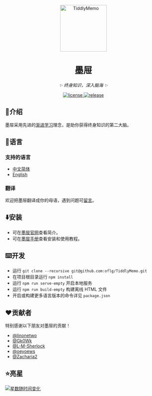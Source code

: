 <p align="center">
  <a href="https://tiddlymemo.org/zh-Hans">
    <img src="https://tiddlymemo.org/icon.png" width="150" height="150" alt="TiddlyMemo">
  </a>
</p>

<div align="center">

# 墨屉

_✨ 终身知识，深入脑海 ✨_

</div>

<p align="center">
  <a href="https://github.com/oflg/TiddlyMemo/blob/master/LICENSE">
    <img src="https://img.shields.io/github/license/oflg/TiddlyMemo" alt="license">
  </a>
  <a href="https://github.com/oflg/TiddlyMemo/releases">
    <img src="https://img.shields.io/github/v/release/oflg/TiddlyMemo?color=5778d8&include_prereleases" alt="release">
  </a>
</p>

## 🦑介绍

墨屉采用先进的[渐进学习](https://help.supermemo.org/wiki/Incremental_learning)理念，是助你获得终身知识的第二大脑。

## 🎏语言

### 支持的语言

* [中文简体](https://github.com/oflg/TiddlyMemo/blob/master/README-zh-Hans.md)
* [English](https://github.com/oflg/TiddlyMemo/blob/master/README.md)

### 翻译

欢迎把墨屉翻译成你的母语，遇到问题可[留言](https://github.com/oflg/TiddlyMemo/issues)。

## ⬇️安装

* 可在[墨屉官网](https://tiddlymemo.org/zh-Hans)查看简介。
* 可在[墨屉手册](https://tiddlymemo.org/manual/zh-Hans)查看安装和使用教程。

## ⌨️开发

* 运行 `git clone --recursive git@github.com:oflg/TiddlyMemo.git`
* 在项目根目录运行 `npm install`
* 运行 `npm run serve-empty` 开启本地服务
* 运行 `npm run build-empty` 构建离线 HTML 文件
* 开启或构建更多语言版本的命令详见 `package.json`

## ❤️贡献者

特别感谢以下朋友对墨屉的贡献！

* [@linonetwo](https://github.com/linonetwo)
* [@Gk0Wk](https://github.com/Gk0Wk)
* [@L-M-Sherlock](https://github.com/L-M-Sherlock)
* [@oeyoews](https://github.com/oeyoews)
* [@Zacharia2](https://github.com/Zacharia2)

## ⭐亮星

[![星数随时间变化](https://starchart.cc/oflg/TiddlyMemo.svg)](https://github.com/oflg/TiddlyMemo/stargazers)
